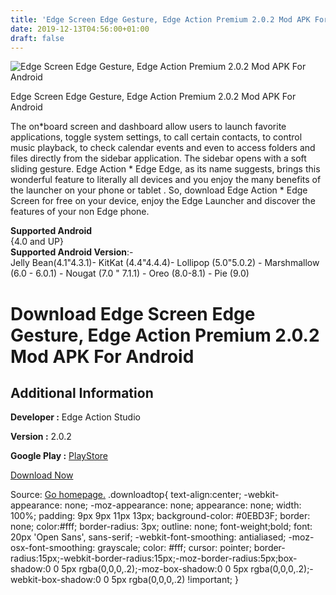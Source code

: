 ```yaml
---
title: 'Edge Screen Edge Gesture, Edge Action Premium 2.0.2 Mod APK For Android'
date: 2019-12-13T04:56:00+01:00
draft: false
---
```


![Edge Screen Edge Gesture, Edge Action Premium 2.0.2 Mod APK For Android](https://i0.wp.com/apkhome.net/wp-content/uploads/2019/12/Edge-Screen-Edge-Gesture-Edge-Action-Premium-2.0.2-Mod.png "Edge Screen Edge Gesture, Edge Action Premium 2.0.2 Mod APK For Android")

  

Edge Screen Edge Gesture, Edge Action Premium 2.0.2 Mod APK For Android

The on\*board screen and dashboard allow users to launch favorite applications, toggle system settings, to call certain contacts, to control music playback, to check calendar events and even to access folders and files directly from the sidebar application. The sidebar opens with a soft sliding gesture. Edge Action \* Edge Edge, as its name suggests, brings this wonderful feature to literally all devices and you enjoy the many benefits of the launcher on your phone or tablet . So, download Edge Action \* Edge Screen for free on your device, enjoy the Edge Launcher and discover the features of your non Edge phone.

**Supported Android**  
{4.0 and UP}  
**Supported Android Version**:-  
Jelly Bean(4.1"4.3.1)- KitKat (4.4"4.4.4)- Lollipop (5.0"5.0.2) - Marshmallow (6.0 - 6.0.1) - Nougat (7.0 " 7.1.1) - Oreo (8.0-8.1) - Pie (9.0)

Download Edge Screen Edge Gesture, Edge Action Premium 2.0.2 Mod APK For Android
================================================================================

Additional Information
----------------------

**Developer :** Edge Action Studio

**Version :** 2.0.2

**Google Play :** [PlayStore](https://play.google.com/store/apps/details?id=com.edgescreen.edgeaction)

  

[Download Now](https://store4app.co/post/edge-screen-edge-gesture-edge-action-premium-2-0-2-mod-apk-for-android_1576071164)

  
Source: [Go homepage.](https://store4app.co/post/edge-screen-edge-gesture-edge-action-premium-2-0-2-mod-apk-for-android_1576071164) .downloadtop{ text-align:center; -webkit-appearance: none; -moz-appearance: none; appearance: none; width: 100%; padding: 9px 9px 11px 13px; background-color: #0EBD3F; border: none; color:#fff; border-radius: 3px; outline: none; font-weight;bold; font: 20px 'Open Sans', sans-serif; -webkit-font-smoothing: antialiased; -moz-osx-font-smoothing: grayscale; color: #fff; cursor: pointer; border-radius:15px;-webkit-border-radius:15px;-moz-border-radius:5px;box-shadow:0 0 5px rgba(0,0,0,.2);-moz-box-shadow:0 0 5px rgba(0,0,0,.2);-webkit-box-shadow:0 0 5px rgba(0,0,0,.2) !important; }